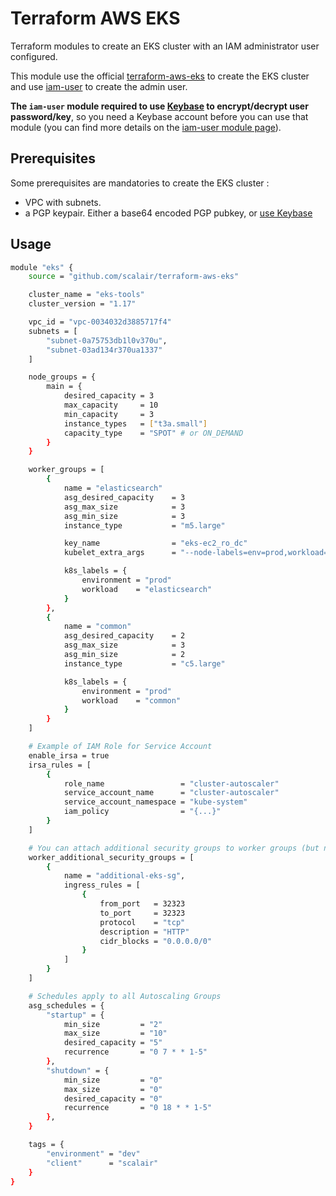 # Terraform AWS EKS

Terraform modules to create an EKS cluster with an IAM administrator user configured.

This module use the official [terraform-aws-eks](https://github.com/terraform-aws-modules/terraform-aws-eks) to create the EKS cluster and use [iam-user](https://github.com/terraform-aws-modules/terraform-aws-iam/tree/master/modules/iam-user) to create the admin user.

**The `iam-user` module required to use [Keybase](https://keybase.io/) to encrypt/decrypt user password/key**, so you need a Keybase account before you can use that module (you can find more details on the [iam-user module page](https://github.com/terraform-aws-modules/terraform-aws-iam/tree/master/modules/iam-user#notes-for-keybase-users)).

## Prerequisites

Some prerequisites are mandatories to create the EKS cluster :

- VPC with subnets.
- a PGP keypair. Either a base64 encoded PGP pubkey, or [use Keybase](https://github.com/terraform-aws-modules/terraform-aws-iam/tree/master/modules/iam-user#notes-for-keybase-users)

## Usage

```bash
module "eks" {
    source = "github.com/scalair/terraform-aws-eks"

    cluster_name = "eks-tools"
    cluster_version = "1.17"

    vpc_id = "vpc-0034032d3885717f4"
    subnets = [
        "subnet-0a75753db1l0v370u",
        "subnet-03ad134r370ua1337"
    ]

    node_groups = {
        main = {
            desired_capacity = 3
            max_capacity     = 10
            min_capacity     = 3
            instance_types   = ["t3a.small"]
            capacity_type    = "SPOT" # or ON_DEMAND
        }
    }

    worker_groups = [
        {
            name = "elasticsearch"
            asg_desired_capacity    = 3
            asg_max_size            = 3
            asg_min_size            = 3
            instance_type           = "m5.large"

            key_name                = "eks-ec2_ro_dc"
            kubelet_extra_args      = "--node-labels=env=prod,workload=elasticsearch --register-with-taints=env=prod:NoSchedule,workload=elasticsearch:NoSchedule"

            k8s_labels = {
                environment = "prod"
                workload    = "elasticsearch"
            }
        },
        {
            name = "common"
            asg_desired_capacity    = 2
            asg_max_size            = 3
            asg_min_size            = 2
            instance_type           = "c5.large"

            k8s_labels = {
                environment = "prod"
                workload    = "common"
            }
        }
    ]

    # Example of IAM Role for Service Account
    enable_irsa = true
    irsa_rules = [
        {
            role_name                 = "cluster-autoscaler"
            service_account_name      = "cluster-autoscaler"
            service_account_namespace = "kube-system"
            iam_policy                = "{...}"
        }
    ]

    # You can attach additional security groups to worker groups (but not node groups)
    worker_additional_security_groups = [
        {
            name = "additional-eks-sg",
            ingress_rules = [
                {
                    from_port   = 32323
                    to_port     = 32323
                    protocol    = "tcp"
                    description = "HTTP"
                    cidr_blocks = "0.0.0.0/0"
                }
            ]
        }
    ]

    # Schedules apply to all Autoscaling Groups
    asg_schedules = {
        "startup" = {
            min_size         = "2"
            max_size         = "10"
            desired_capacity = "5"
            recurrence       = "0 7 * * 1-5"
        },
        "shutdown" = {
            min_size         = "0"
            max_size         = "0"
            desired_capacity = "0"
            recurrence       = "0 18 * * 1-5"
        },
    }

    tags = {
        "environment" = "dev"
        "client"      = "scalair"
    }
}
```
